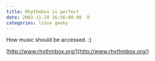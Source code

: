 ```yaml
---
title: Rhythmbox is perfect
date: 2002-11-29 16:56:00.00 -8
categories: linux geeky
---
```

How music should be accessed. :)

[http://www.rhythmbox.org/](http://www.rhythmbox.org/)